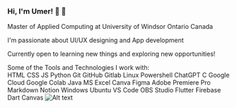 ###                                                                                      Hi, I'm Umer! 👋 👋

Master of Applied Computing at University of Windsor Ontario Canada<br/>

I'm passionate about UI/UX designing and App development<br/>

Currently open to learning new things and exploring new opportunities!<br/>


Some of the Tools and Technologies I work with:<br/>
HTML CSS JS Python Git GitHub Gitlab Linux Powershell ChatGPT C Google Cloud Google Colab Java MS Excel Canva Figma Adobe Premiere Pro Markdown Notion Windows Ubuntu VS Code OBS Studio Flutter Firebase Dart Canvas 
![Alt text](https://camo.githubusercontent.com/2f4503dcece5caa959df6ff31e37f311fc6d737b3e547dc64aec0bd130ae292b/68747470733a2f2f696d672e736869656c64732e696f2f62616467652f48544d4c2d696e666f726d6174696f6e616c3f7374796c653d666c61742d737161757265266c6f676f3d68746d6c35266c6f676f436f6c6f723d776869746526636f6c6f723d453334463236)
